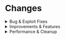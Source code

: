 # Changes

<details>
  <summary>Bug & Exploit Fixes</summary>

- **Fix Resource Pack Exploit** — Patched directory traversal exploit.
- **Fix Demo Troll** — Ignored demo screen requests from servers.
- **Fix Rain Strength** — Fixed crashes and lag caused by extreme rain values. Also fixed brightness issues.
- **Fix Alex Arm** — Corrected item rendering position for Alex model.
- **Fix Void Box Rendering** — Removed visual artifact when falling in void.
- **Fix Perspective Shader Reset** — Fixed shader reset when change perspective.
</details>

<details>
  <summary>Improvements & Features</summary>

- **Better F3 Debug Screen** — Made F3 display closer to 1.7 style with less clutter.
- **Faster Language Selection** — Optimized language selection to reload only language data.
- **Case-Insensitive Commands** — Commands now ignore case for easier use.
- **1.7 Potion Positioning** — Prevents inventory offset when potion effects are active.
- **LWJGL3 Translation Layer** — Switched to an optimized LWJGL3 translation layer.
</details>

<details>
  <summary>Performance & Cleanup</summary>

- **Removed Timer Thread Fix** — Dropped legacy timer workaround for older Java versions.
- **Removed Reflectors** — Cleaned out unneeded Forge reflector code.
- **Removed Profiler** — Removed built-in profiling; use external profiler instead.
- **Removed Demo** — Enforces ownership; users must own the game.
- **Removed Twitch Integration** — Removed Twitch support.
- **Removed Realms Integration** — Removed Realms support.
- **Removed Touch Support** — Removed touchscreen support.
- **Removed Snooper/Telemetry** — Removed telemetry data collection.
- **Removed Anaglyph Mode** — Removed the old red/blue 3D stereoscopic rendering.
- **Switched to SLF4J** — Improved logging with SLF4J framework.
- **Switched to JOML** — Replaced math library with JOML for better performance.
- **Use FastUtil** — Replaced collections with FastUtil for faster performance.
</details>

